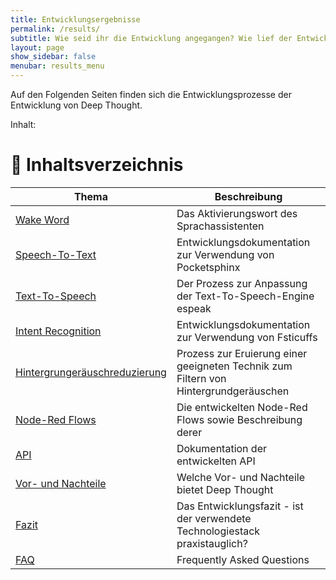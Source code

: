 ```yaml
---
title: Entwicklungsergebnisse
permalink: /results/
subtitle: Wie seid ihr die Entwicklung angegangen? Wie lief der Entwicklungsprozess ab?
layout: page
show_sidebar: false
menubar: results_menu
---
```


Auf den Folgenden Seiten finden sich die Entwicklungsprozesse der Entwicklung von Deep Thought.

Inhalt:

# 📖 Inhaltsverzeichnis

| Thema                                                       | Beschreibung                                                                         |
| ----------------------------------------------------------- | ------------------------------------------------------------------------------------ |
| [Wake Word](/results/wake-word/)                            | Das Aktivierungswort des Sprachassistenten                                           |
| [Speech-To-Text](/results/speech-to-text/)                  | Entwicklungsdokumentation zur Verwendung von Pocketsphinx                            |
| [Text-To-Speech](/results/text-to-speech/)                  | Der Prozess zur Anpassung der Text-To-Speech-Engine espeak                           |
| [Intent Recognition](/results/intent-recognition/)          | Entwicklungsdokumentation zur Verwendung von Fsticuffs                               |
| [Hintergrungeräuschreduzierung](/results/noise-cancelling/) | Prozess zur Eruierung einer geeigneten Technik zum Filtern von Hintergrundgeräuschen |
| [Node-Red Flows](/results/node-red/)                        | Die entwickelten Node-Red Flows sowie Beschreibung derer                             |
| [API](/results/api/)                                        | Dokumentation der entwickelten API                                                   |
| [Vor- und Nachteile](/results/pro-and-cons/)                | Welche Vor- und Nachteile bietet Deep Thought                                        |
| [Fazit](/results/conclusion/)                               | Das Entwicklungsfazit - ist der verwendete Technologiestack praxistauglich?          |
| [FAQ](/results/faq/)                                        | Frequently Asked Questions                                                           |
